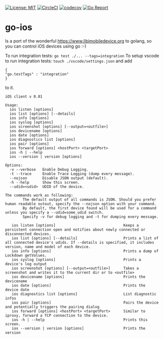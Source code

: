 [![License: MIT](https://img.shields.io/badge/License-MIT-yellow.svg)](https://opensource.org/licenses/MIT)
[![CircleCI](https://circleci.com/gh/danielpaulus/go-ios.svg?style=svg)](https://circleci.com/gh/danielpaulus/go-ios)
[![codecov](https://codecov.io/gh/danielpaulus/go-ios/branch/master/graph/badge.svg)](https://codecov.io/gh/danielpaulus/go-ios)
[![Go Report](https://goreportcard.com/badge/github.com/danielpaulus/go-ios)](https://goreportcard.com/report/github.com/danielpaulus/go-ios)
# go-ios
Is a port of the wonderful https://www.libimobiledevice.org to golang, so you can control iOS devices using go :-)

To run integration tests: `go test ./... --tags=integration`
To setup vscode to run integration tests: `touch ./vscode/settings.json`
and add 
```
{
"go.testTags" : "integration"
}
``` 
to it. 

```
iOS client v 0.01

Usage:
  ios listen [options]
  ios list [options] [--details]
  ios info [options]
  ios syslog [options]
  ios screenshot [options] [--output=<outfile>]
  ios devicename [options] 
  ios date [options]
  ios diagnostics list [options]
  ios pair [options]
  ios forward [options] <hostPort> <targetPort>
  ios -h | --help
  ios --version | version [options]

Options:
  -v --verbose   Enable Debug Logging.
  -t --trace     Enable Trace Logging (dump every message).
  --nojson       Disable JSON output (default).
  -h --help      Show this screen.
  --udid=<udid>  UDID of the device.

The commands work as following:
        The default output of all commands is JSON. Should you prefer human readable outout, specify the --nojson option with your command. 
        By default, the first device found will be used for a command unless you specify a --udid=some_udid switch.
        Specify -v for debug logging and -t for dumping every message.

   ios listen [options]                               Keeps a persistent connection open and notifies about newly connected or disconnected devices.
   ios list [options] [--details]                     Prints a list of all connected device's udids. If --details is specified, it includes version, name and model of each device.
   ios info [options]                                 Prints a dump of Lockdown getValues.
   ios syslog [options]                               Prints a device's log output
   ios screenshot [options] [--output=<outfile>]      Takes a screenshot and writes it to the current dir or to <outfile>
   ios devicename [options]                           Prints the devicename
   ios date [options]                                 Prints the device date
   ios diagnostics list [options]                     List diagnostic infos
   ios pair [options]                                 Pairs the device and potentially triggers the pairing dialog
   ios forward [options] <hostPort> <targetPort>      Similar to iproxy, forward a TCP connection to the device.
   ios -h | --help                                    Prints this screen.
   ios --version | version [options]                  Prints the version
   ```
